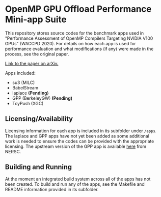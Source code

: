 # OpenMP GPU Offload Performance Mini-app Suite

This repository stores source codes for the benchmark apps used in "Performance Assessment of OpenMP Compilers Targeting NVIDIA V100 GPUs" (WACCPD 2020). For details on how each app is used for performance evaluation and what modifications (if any) were made in the process, see the original paper.

[Link to the paper on arXiv.](https://arxiv.org/abs/2010.09454)

Apps included:
* su3 (MILC)
* BabelStream
* laplace **(Pending)**
* GPP (BerkeleyGW) **(Pending)**
* ToyPush (XGC)

## Licensing/Availability

Licensing information for each app is included in its subfolder under `/apps`. The laplace and GPP apps have not yet been added as some additional work is needed to ensure the codes can be provided with the appropriate licensing. The upstream version of the GPP app is available [here](https://gitlab.com/NERSC/nersc-proxies/BerkeleyGW-Kernels-CPP) from NERSC.

## Building and Running

At the moment an integrated build system across all of the apps has not been created. To build and run any of the apps, see the Makefile and README information provided in its subfolder.
